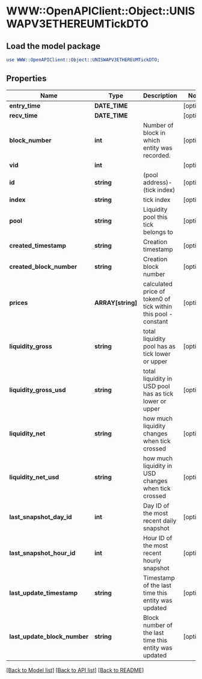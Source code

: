 # WWW::OpenAPIClient::Object::UNISWAPV3ETHEREUMTickDTO

## Load the model package
```perl
use WWW::OpenAPIClient::Object::UNISWAPV3ETHEREUMTickDTO;
```

## Properties
Name | Type | Description | Notes
------------ | ------------- | ------------- | -------------
**entry_time** | **DATE_TIME** |  | [optional] 
**recv_time** | **DATE_TIME** |  | [optional] 
**block_number** | **int** | Number of block in which entity was recorded. | [optional] 
**vid** | **int** |  | [optional] 
**id** | **string** | (pool address)-(tick index) | [optional] 
**index** | **string** | tick index | [optional] 
**pool** | **string** | Liquidity pool this tick belongs to | [optional] 
**created_timestamp** | **string** | Creation timestamp | [optional] 
**created_block_number** | **string** | Creation block number | [optional] 
**prices** | **ARRAY[string]** | calculated price of token0 of tick within this pool - constant | [optional] 
**liquidity_gross** | **string** | total liquidity pool has as tick lower or upper | [optional] 
**liquidity_gross_usd** | **string** | total liquidity in USD pool has as tick lower or upper | [optional] 
**liquidity_net** | **string** | how much liquidity changes when tick crossed | [optional] 
**liquidity_net_usd** | **string** | how much liquidity in USD changes when tick crossed | [optional] 
**last_snapshot_day_id** | **int** | Day ID of the most recent daily snapshot | [optional] 
**last_snapshot_hour_id** | **int** | Hour ID of the most recent hourly snapshot | [optional] 
**last_update_timestamp** | **string** | Timestamp of the last time this entity was updated | [optional] 
**last_update_block_number** | **string** | Block number of the last time this entity was updated | [optional] 

[[Back to Model list]](../README.md#documentation-for-models) [[Back to API list]](../README.md#documentation-for-api-endpoints) [[Back to README]](../README.md)


